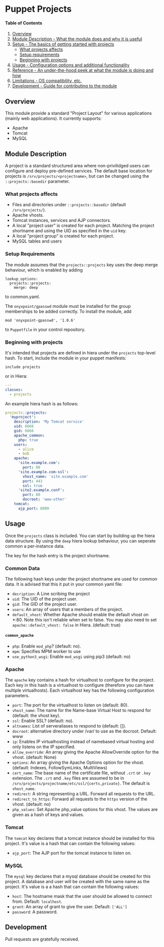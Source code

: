 # Puppet Projects

#### Table of Contents

1. [Overview](#overview)
2. [Module Description - What the module does and why it is useful](#module-description)
3. [Setup - The basics of getting started with projects](#setup)
    * [What projects affects](#what-projects-affects)
    * [Setup requirements](#setup-requirements)
    * [Beginning with projects](#beginning-with-projects)
4. [Usage - Configuration options and additional functionality](#usage)
5. [Reference - An under-the-hood peek at what the module is doing and how](#reference)
5. [Limitations - OS compatibility, etc.](#limitations)
6. [Development - Guide for contributing to the module](#development)

## Overview

This module provide a standard "Project Layout" for various applications (mainly web applications). It currently supports:

* Apache
* Tomcat
* MySQL

## Module Description

A project is a standard structured area where non-privilidged users can
configure and deploy pre-defined services.  The default base location for
projects is `/srv/projects/<projectname>`, but can be changed using the
`::projects::basedir` parameter.

### What projects affects

* Files and directories under `::projects::basedir` (default `/srv/projects/`).
* Apache vhosts.
* Tomcat instances, services and AJP connectors.
* A local "project user" is created for each project. Matching the project shortname and using the UID as specified in the `uid` key.
* A local "project group" is created for each project.
* MySQL tables and users

### Setup Requirements

The module assumes that the `projects::projects` key uses the deep merge behaviour, which is enabled by adding

```
lookup_options:
  projects::projects:
    merge: deep
```

to common.yaml.

The `onyxpoint/gpasswd` module must be installed for the group memberships to
be added correctly. To install the module, add

```
mod 'onyxpoint-gpasswd', '1.0.6'
```

to `Puppetfile` in your control repository.

### Beginning with projects


It's intended that projects are defined in hiera under the `projects` top-level hash. To start, include the module in your puppet manifests:

```
include projects
```

or in Hiera:

```yaml
---
classes:
  - projects
```

An example hiera hash is as follows:

```yaml
projects::projects:
  'myproject':
    description: 'My Tomcat service'
    uid: 6666
    gid: 6666
    apache_common:
      php: true
    users:
      - alice
      - bob
    apache:
      'site.example.com':
        port: 80
      'site.example.com-ssl':
        vhost_name: 'site.example.com'
        port: 443
        ssl: true
      'site2.example.conf':
        port: 80
        docroot: 'www-other'
    tomcat:
      ajp_port: 8009
```


## Usage


Once the `projects` class is included. You can start by building up the hiera data structure. By using the `deep` hiera lookup behaviour, you can seperate common a per-instance data.

The key for the hash entry is the project shortname.

### Common Data

The following hash keys under the project shortname are used for common data. It is advised that this it put in your common yaml file:

* `decription`: A Line scribing the project
* `uid`: The UID of the project user. 
* `gid`: The GID of the project user.
* `users`: An array of users that a members of the project.
* `default_vhost`: Whether Apache should enable the default vhost on *:80. Note this isn't reliable when set to false. You may also need to set `apache::default_vhost: false` in Hiera. (default: true)

#### `common_apache`

* `php`: Enable `mod_php`? (default: no).
* `mpm`: Specifies MPM worker to use
* `use_python3_wsgi`: Enable `mod_wsgi` using pip3 (default: no)

### Apache

The `apache` key contains a hash for virtualhost to configure for the project. Each key in this hash is a virtualhost to configure (therefore you can have multiple virtualhosts). Each virtualhost key has the following configuration parameters.

* `port`: The port for the virtualhost to listen on (default: 80).
* `vhost_name`: The name for the Name-base Virtual Host to respond for (default: the vhost key).
* `ssl`: Enable SSL? (default: no).
* `altnames`: List of serveraliases to respond to (default: []).
* `docroot`: alternative directory under <basedir>/var/ to use as the docroot. Default: www
* `ip`: Enables IP virtualhosting instead of namebased virtual hosting and only listens on the IP specified.
* `allow_override`: An array giving the Apache AllowOverride option for the vhost. (default: None)
* `options`: An array giving the Apache Options option for the vhost. (default: Indexes, FollowSymLinks, MultiViews)
* `cert_name`: The base name of the certificate file, without `.crt` or `.key` extension. The `.crt` and `.key` files are assumed to be in `/srv/projects/projectname/etc/ssl/{certs,private}`. The default is `vhost_name`.
* `redirect`: A string representing a URL. Forward all requests to the URL.
* `redirect_to_https`: Forward all requests to the `https` version of the vhost. (default: no)
* `php_values`: Set Apache php_value options for this vhost. The values are given as a hash of keys and values.


### Tomcat

The `tomcat` key declares that a tomcat instance should be installed for this project. It's value is a hash that can contain the following values:

* `ajp_port`: The AJP port for the tomcat instance to listen on.


### MySQL

The `mysql` key declares that a mysql database should be created for this project. A database and user will be created with the same name as the project. It's value is a a hash that can contain the following values:

* `host`: The hostname mask that the user should be allowed to connect from. Default: `localhost`.
* `grant`: An array of grant to give the user. Default: `['ALL']`
* `password`: A password.


## Development

Pull requests are gratefully received.
